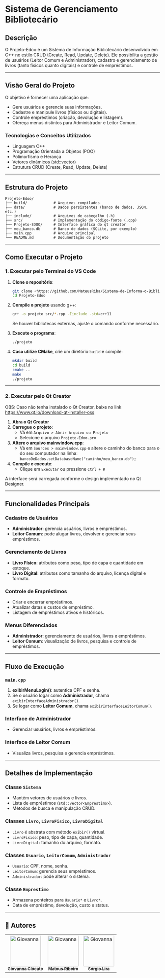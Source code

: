 # Sistema de Gerenciamento Bibliotecário

## Descrição
O Projeto-Edoo é um Sistema de Informação Bibliotecário desenvolvido em C++ no estilo CRUD (Create, Read, Update, Delete). Ele possibilita a gestão de usuários (Leitor Comum e Administrador), cadastro e gerenciamento de livros (tanto físicos quanto digitais) e controle de empréstimos.

---

## Visão Geral do Projeto

O objetivo é fornecer uma aplicação que:

- Gere usuários e gerencie suas informações.
- Cadastre e manipule livros (físicos ou digitais).
- Controle empréstimos (criação, devolução e listagem).
- Ofereça menus distintos para Administrador e Leitor Comum.

### Tecnologias e Conceitos Utilizados
- Linguagem C++
- Programação Orientada a Objetos (POO)
- Polimorfismo e Herança
- Vetores dinâmicos (std::vector)
- Estrutura CRUD (Create, Read, Update, Delete)

---

## Estrutura do Projeto
```
Projeto-Edoo/
├── build/            # Arquivos compilados
├── data/             # Dados persistentes (banco de dados, JSON, etc.)
├── include/          # Arquivos de cabeçalho (.h)
├── src/              # Implementação do código-fonte (.cpp)
├── Projeto-EDOO/     # Interface gráfica do qt creator
├── meu_banco.db      # Banco de dados (SQLite, por exemplo)
├── main.cpp          # Arquivo principal
└── README.md         # Documentação do projeto
```

---

## Como Executar o Projeto

### 1. Executar pelo Terminal do VS Code

1. **Clone o repositório**:
   ```bash
   git clone <https://github.com/MateusRiba/Sistema-de-Informa-o-Bibliotec-rio.git>
   cd Projeto-Edoo
   ```

2. **Compile o projeto** usando g++:
   ```bash
   g++ -o projeto src/*.cpp -Iinclude -std=c++11
   ```
   Se houver bibliotecas externas, ajuste o comando conforme necessário.

3. **Execute o programa**:
   ```bash
   ./projeto
   ```

4. **Caso utilize CMake**, crie um diretório `build` e compile:
   ```bash
   mkdir build
   cd build
   cmake ..
   make
   ./projeto
   ```

---

### 2. Executar pelo Qt Creator
OBS: Caso não tenha instalado o Qt Creator, baixe no link https://www.qt.io/download-qt-installer-oss
1. **Abra o Qt Creator**
2. **Carregue o projeto**:
   - Vá em `Arquivo > Abrir Arquivo ou Projeto`
   - Selecione o arquivo `Projeto-Edoo.pro`
4. **Altere o arquivo mainwindow.cpp**:
   - Vá em `Sources > mainwindow.cpp` e altere o caminho do banco para o do seu computador na linha:
```bancoDeDados.setDatabaseName("caminho/meu_banco.db");```
3. **Compile e execute**:
   - Clique em `Executar` ou pressione `Ctrl + R`

A interface será carregada conforme o design implementado no Qt Designer.

---

## Funcionalidades Principais

### Cadastro de Usuários
- **Administrador**: gerencia usuários, livros e empréstimos.
- **Leitor Comum**: pode alugar livros, devolver e gerenciar seus empréstimos.

### Gerenciamento de Livros
- **Livro Físico**: atributos como peso, tipo de capa e quantidade em estoque.
- **Livro Digital**: atributos como tamanho do arquivo, licença digital e formato.

### Controle de Empréstimos
- Criar e encerrar empréstimos.
- Atualizar datas e custos de empréstimo.
- Listagem de empréstimos ativos e históricos.

### Menus Diferenciados
- **Administrador**: gerenciamento de usuários, livros e empréstimos.
- **Leitor Comum**: visualização de livros, pesquisa e controle de empréstimos.

---

## Fluxo de Execução

### `main.cpp`
1. **exibirMenuLogin()**: autentica CPF e senha.
2. Se o usuário logar como **Administrador**, chama `exibirInterfaceAdministrador()`.
3. Se logar como **Leitor Comum**, chama `exibirInterfaceLeitorComum()`.

### Interface de Administrador
- Gerenciar usuários, livros e empréstimos.

### Interface de Leitor Comum
- Visualiza livros, pesquisa e gerencia empréstimos.

---

## Detalhes de Implementação

### Classe `Sistema`
- Mantém vetores de usuários e livros.
- Lista de empréstimos (`std::vector<Emprestimo>`).
- Métodos de busca e manipulação CRUD.

### Classes `Livro`, `LivroFisico`, `LivroDigital`
- `Livro` é abstrata com método `exibir()` virtual.
- `LivroFisico`: peso, tipo de capa, quantidade.
- `LivroDigital`: tamanho do arquivo, formato.

### Classes `Usuario`, `LeitorComum`, `Administrador`
- `Usuario`: CPF, nome, senha.
- `LeitorComum`: gerencia seus empréstimos.
- `Administrador`: pode alterar o sistema.

### Classe `Emprestimo`
- Armazena ponteiros para `Usuario*` e `Livro*`.
- Data de empréstimo, devolução, custo e status.

---
## 🤝 Autores

<table>
  <tr>
    <td align="center">
      <a href="https://github.com/giclocate" title="Usuário">
        <img src="img/giovanna.jpeg" width="100px;" alt="Giovanna"/><br>
        <sub>
          <b>Giovanna Clócate</b>
        </sub>
      </a>
    </td>
     <td align="center">
      <a href="https://github.com/MateusRiba" title="Usuário">
        <img src="img/mateus.jpeg" width="100px;" alt="Giovanna"/><br>
        <sub>
          <b>Mateus Ribeiro</b>
        </sub>
      </a>
    </td>
     <td align="center">
      <a href="https://github.com/MateusRiba" title="Usuário">
        <img src="img/sergio.jpeg" width="100px;" alt="Giovanna"/><br>
        <sub>
          <b>Sérgio Lira</b>
        </sub>
      </a>
    </td>
  </tr>
</table>

